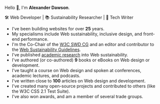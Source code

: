 Hello 👋, I'm **Alexander Dawson**.

🛠 Web Developer | 📚 Sustainability Researcher | 📖 Tech Writer

- I've been building websites for over **25** years.
- My specialisms include Web sustainability, inclusive design, and front-end performance.
- I'm the Co-Chair of the [W3C SWD CG](https://www.w3.org/community/sustyweb/) and an editor and contributor to the [Web Sustainability Guidelines](https://w3c.github.io/sustyweb/).
- I've published [academic research](https://websitesustainability.com/#content) into Web sustainability.
- I've authored (or co-authored) **9** books or eBooks on Web design or development.
- I've taught a course on Web design and spoken at conferences, academic lectures, and podcasts.
- I've written close to **100** articles on Web design and development.
- I've created many open-source projects and contributed to others (like the W3C CSS 2.1 Test Suite).
- I've also won awards, and am a member of several trade groups.
